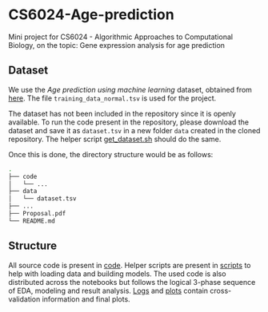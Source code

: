 # CS6024-Age-prediction
Mini project for CS6024 - Algorithmic Approaches to Computational Biology, on the topic: Gene expression analysis for age prediction

## Dataset

We use the *Age prediction using machine learning* dataset, obtained from [here](https://zenodo.org/record/2545213). The file `training_data_normal.tsv` is used for the project. 

The dataset has not been included in the repository since it is openly available. To run the code present in the repository, please download the dataset and save it as `dataset.tsv` in a new folder `data` created in the cloned repository. The helper script [get_dataset.sh](./get_dataset.sh) should do the same.

Once this is done, the directory structure would be as follows: 

```bash
.
├── code
│   └── ...
├── data
│   └── dataset.tsv
├── ...
├── Proposal.pdf
└── README.md
```

## Structure

All source code is present in [code](./code/). Helper scripts are present in [scripts](./code/scripts/) to help with loading data and building models. The used code is also distributed across the notebooks but follows the logical 3-phase sequence of EDA, modeling and result analysis. [Logs](./logs/) and [plots](./plots/) contain cross-validation information and final plots. 
